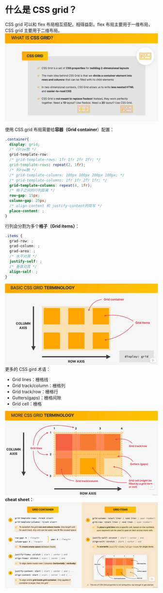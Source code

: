 # 什么是 CSS grid？

CSS grid 可以和 flex 布局相互搭配，相得益彰。flex 布局主要用于一维布局，CSS grid 主要用于二维布局。<br />![css_22_1.png](../../.vuepress/public/images/css_22_1.png)

使用 CSS grid 布局需要给**容器（Grid container**）配置：

```css
.container{
  display: grid;
  /* 行row数 */
  grid-template-row:
  /* grid-template-rows: 1fr 1fr 2fr 2fr; */
  grid-template-rows: repeat(2, 1fr);
  /* 列row数 */
  /* grid-template-columns: 100px 100px 200px 100px; */
  /* grid-template-columns: 1fr 1fr 2fr 1fr; */
  grid-template-columns: repeat(4, 1fr);
  /* 格子之间的行列距离 */
  row-gap: 15px;
  column-gap: 25px;
  /* align-content 和 justify-content的简写 */
  place-content: ;
}
```

行列会分割为多个**格子（Grid items）**：

```css
.items {
  grad-row: ;
  grad-column: ;
  grad-area: ;
  /* 水平对其 */
  justify-self: ;
  /* 垂直对其 */
  align-self: ;
}
```

![css_22_2.png](../../.vuepress/public/images/css_22_2.png)<br />更多的 CSS gird 术语：

- Grid lines：栅格线
- Grid track/column：栅格列
- Grid track/row：栅格行
- Gutters(gaps)：栅格间隙
- Grid cell：栅格

![css_22_3.png](../../.vuepress/public/images/css_22_3.png)<br />**cheat sheet：**<br />![css_22_4.png](../../.vuepress/public/images/css_22_4.png)
